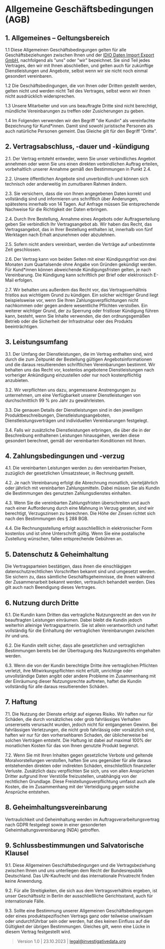 # Allgemeine Geschäftsbedingungen (AGB)

## 1. Allgemeines – Geltungsbereich

1.1 Diese Allgemeinen Geschäftsbedingungen gelten für alle Geschäftsbeziehungen zwischen Ihnen und der [IDIO Daten Import Export GmbH](https://investigativedata.io), nachfolgend als "uns" oder "wir" bezeichnet. Sie sind Teil jedes Vertrages, den wir mit Ihnen abschließen, und gelten auch für zukünftige Dienstleistungen und Angebote, selbst wenn wir sie nicht noch einmal gesondert vereinbaren.

1.2 Die Geschäftsbedingungen, die von Ihnen oder Dritten gestellt werden, gelten nicht und werden nicht Teil des Vertrages, selbst wenn wir ihnen nicht ausdrücklich widersprechen.

1.3 Unsere Mitarbeiter und von uns beauftragte Dritte sind nicht berechtigt, mündliche Vereinbarungen zu treffen oder Zusicherungen zu geben.

1.4 Im Folgenden verwenden wir den Begriff "die Kundin" als vereinfachte Bezeichnung für Kund*innen. Damit sind sowohl juristische Personen als auch natürliche Personen gemeint. Das Gleiche gilt für den Begriff "Dritte".

## 2. Vertragsabschluss, -dauer und -kündigung

2.1. Der Vertrag entsteht entweder, wenn Sie unser verbindliches Angebot annehmen oder wenn Sie uns einen direkten verbindlichen Auftrag erteilen, vorbehaltlich unserer Annahme gemäß den Bestimmungen in Punkt 2.4.

2.2. Unsere öffentlichen Angebote sind unverbindlich und können sich technisch oder anderweitig im zumutbaren Rahmen ändern.

2.3. Sie versichern, dass die von Ihnen angegebenen Daten korrekt und vollständig sind und informieren uns schriftlich über Änderungen, spätestens innerhalb von 14 Tagen. Auf Anfrage müssen Sie entsprechende Nachweise für die Richtigkeit der Daten erbringen.

2.4. Durch Ihre Bestellung, Annahme eines Angebots oder Auftragserteilung geben Sie verbindlich Ihr Vertragsangebot ab. Wir haben das Recht, das Vertragsangebot, das in Ihrer Bestellung enthalten ist, innerhalb von fünf Werktagen nach Erhalt anzunehmen oder abzulehnen.

2.5. Sofern nicht anders vereinbart, werden die Verträge auf unbestimmte Zeit geschlossen.

2.6. Der Vertrag kann von beiden Seiten mit einer Kündigungsfrist von drei Monaten zum Quartalsende ohne Angabe von Gründen gekündigt werden. Für Kund*innen können abweichende Kündigungsfristen gelten, je nach Vereinbarung. Die Kündigung kann schriftlich per Brief oder elektronisch E-Mail erfolgen.

2.7. Wir behalten uns außerdem das Recht vor, das Vertragsverhältnis fristlos aus wichtigem Grund zu kündigen. Ein solcher wichtiger Grund liegt beispielsweise vor, wenn Sie Ihren Zahlungsverpflichtungen nicht nachkommen oder gegen andere wesentliche Pflichten verstoßen. Ein weiterer wichtiger Grund, der zu Sperrung oder fristloser Kündigung führen kann, besteht, wenn Sie Inhalte verwenden, die den ordnungsgemäßen Betrieb oder die Sicherheit der Infrastruktur oder des Produkts beeinträchtigen.

## 3. Leistungsumfang

3.1. Der Umfang der Dienstleistungen, die im Vertrag enthalten sind, wird durch die zum Zeitpunkt der Bestellung gültigen Angebotsinformationen und die daraus resultierenden schriftlichen Vereinbarungen bestimmt. Wir behalten uns das Recht vor, kostenlos angebotene Dienstleistungen nach vorheriger Ankündigung einzustellen oder nur noch kostenpflichtig anzubieten.

3.2. Wir verpflichten uns dazu, angemessene Anstrengungen zu unternehmen, um eine Verfügbarkeit unserer Dienstleistungen von durchschnittlich 99 % pro Jahr zu gewährleisten.

3.3. Die genauen Details der Dienstleistungen sind in den jeweiligen Produktbeschreibungen, Dienstleistungsangeboten, Dienstleistungsverträgen und individuellen Vereinbarungen festgelegt.

3.4. Falls wir zusätzliche Dienstleistungen erbringen, die über die in der Beschreibung enthaltenen Leistungen hinausgehen, werden diese gesondert berechnet, gemäß der vereinbarten Konditionen mit Ihnen.

## 4. Zahlungsbedingungen und -verzug

4.1. Die vereinbarten Leistungen werden zu den vereinbarten Preisen, zuzüglich der gesetzlichen Umsatzsteuer, in Rechnung gestellt.

4.2. Je nach Vereinbarung erfolgt die Abrechnung monatlich, vierteljährlich oder jährlich mit vereinbarten Zahlungsmitteln. Dabei müssen Sie als Kundin die Bestimmungen des genutzten Zahlungsdienstes einhalten.

4.3. Wenn Sie die vereinbarten Zahlungsfristen überschreiten und auch nach einer Aufforderung durch eine Mahnung in Verzug geraten, sind wir berechtigt, Verzugszinsen zu berechnen. Die Höhe der Zinsen richtet sich nach den Bestimmungen des § 288 BGB.

4.4. Die Rechnungsstellung erfolgt ausschließlich in elektronischer Form kostenlos und ist ohne Unterschrift gültig. Wenn Sie eine postalische Zustellung wünschen, fallen entsprechende Gebühren an.

## 5. Datenschutz & Geheimhaltung

Die Vertragsparteien bestätigen, dass ihnen die einschlägigen datenschutzrechtlichen Vorschriften bekannt sind und umgesetzt werden. Sie sichern zu, dass sämtliche Geschäftsgeheimnisse, die ihnen während der Zusammenarbeit bekannt werden, vertraulich behandelt werden. Dies gilt auch nach Beendigung dieses Vertrages.

## 6. Nutzung durch Dritte

6.1. Die Kundin kann Dritten das vertragliche Nutzungsrecht an den von ihr beauftragten Leistungen einräumen. Dabei bleibt die Kundin jedoch weiterhin alleinige Vertragspartnerin. Sie ist allein verantwortlich und haftet vollständig für die Einhaltung der vertraglichen Vereinbarungen zwischen ihr und uns.

6.2. Die Kundin stellt sicher, dass alle gesetzlichen und vertraglichen Bestimmungen bereits bei der Übertragung des Nutzungsrechts eingehalten werden.

6.3. Wenn die von der Kundin berechtigte Dritte ihre vertraglichen Pflichten verletzt, ihre Mitwirkungspflichten nicht erfüllt, unrichtige oder unvollständige Daten angibt oder andere Probleme im Zusammenhang mit der Einräumung dieser Nutzungsrechte auftreten, haftet die Kundin vollständig für alle daraus resultierenden Schäden. 

## 7. Haftung

7.1. Die Nutzung der Dienste erfolgt auf eigenes Risiko. Wir haften nur für Schäden, die durch vorsätzliches oder grob fahrlässiges Verhalten unsererseits verursacht wurden, jedoch nicht für entgangenen Gewinn. Bei fahrlässigen Verletzungen, die nicht grob fahrlässig oder vorsätzlich sind, haften wir nur für den vorhersehbaren Schaden, der üblicherweise bei solchen Verträgen entsteht. Die Haftung ist dabei auf maximal 100% der monatlichen Kosten für das von Ihnen genutzte Produkt begrenzt.

7.2. Wenn Sie mit Ihren Inhalten gegen gesetzliche Verbote und geltende Moralvorstellungen verstoßen, haften Sie uns gegenüber für alle daraus entstehenden direkten oder indirekten Schäden, einschließlich finanzieller Verluste. Zusätzlich dazu verpflichten Sie sich, uns von allen Ansprüchen Dritter aufgrund Ihrer Verstöße freizustellen, unabhängig von der rechtlichen Grundlage. Diese Freistellungsverpflichtung umfasst auch alle Kosten, die im Zusammenhang mit der Verteidigung gegen solche Ansprüche entstehen.

## 8. Geheimhaltungsvereinbarung

Vertraulichkeit und Geheimhaltung werden im Auftragsverarbeitungsvertrag nach GDPR festgelegt sowie in einer gesonderten Geheimhaltungsvereinbarung (NDA) getroffen.

## 9. Schlussbestimmungen und Salvatorische Klausel

9.1. Diese Allgemeinen Geschäftsbedingungen und die Vertragsbeziehung zwischen Ihnen und uns unterliegen dem Recht der Bundesrepublik Deutschland. Das UN-Kaufrecht und das internationale Privatrecht finden keine Anwendung.

9.2. Für alle Streitigkeiten, die sich aus dem Vertragsverhältnis ergeben, ist unser Geschäftssitz in Berlin der ausschließliche Gerichtsstand, auch für internationale Fälle. 

9.3. Sollte eine Bestimmung unserer Allgemeinen Geschäftsbedingungen oder eines produktspezifischen Vertrags ganz oder teilweise unwirksam oder undurchführbar sein oder werden, hat dies keinen Einfluss auf die Gültigkeit der übrigen Bestimmungen. Gleiches gilt, wenn eine Lücke in diesem Vertrag festgestellt wird. 

> Version 1.0 | 23.10.2023 | [legal@investigativedata.org](mailto:legal@investigativedata.org)
